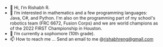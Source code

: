 - 👋 Hi, I’m Rishabh R.
- 👀 I’m interested in mathematics and a few programming languages: Java, C#, and Python. I'm also on the programming part of my school's robotics team (FRC 6672, Fusion Corps) and we are world champions as of the 2022 FIRST Championship in Houston.
- 🌱 I’m currently a sophomore (10th grade).
- 📫 How to reach me ... Send an email to me @rishabhreng@gmail.com

<!---
rishabhreng/rishabhreng is a ✨ special ✨ repository because its `README.md` (this file) appears on your GitHub profile.
You can click the Preview link to take a look at your changes.
--->
